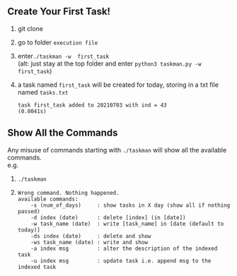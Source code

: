## Create Your First Task!

1. git clone

2. go to folder `execution file`

3. enter`./taskman -w  first_task`  
   (alt: just stay at the top folder and enter `python3 taskman.py -w first_task`)

4. a task named `first_task` will be created for today, storing in a txt file named `tasks.txt`

   ```
   task first_task added to 20210703 with ind = 43
   (0.0041s)
   ```

## Show All the Commands

Any misuse of commands starting with `./taskman` will show all the available commands.  
e.g. 

1. `./taskman` 

2. ```
   Wrong command. Nothing happened.
   available commands:
       -s (num_of_days)     : show tasks in X day (show all if nothing passed)
       -d index (date)      : delete [index] (in [date])
       -w task_name (date)  : write [task_name] in [date (default to today)]
       -ds index (date)     : delete and show
       -ws task_name (date) : write and show
       -a index msg         : alter the description of the indexed task
       -u index msg         : update task i.e. append msg to the indexed task
   ```